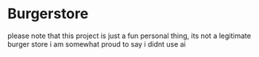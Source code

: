 # Burgerstore
please note that this project is just a fun personal thing, its not a legitimate burger store
i am somewhat proud to say i didnt use ai
